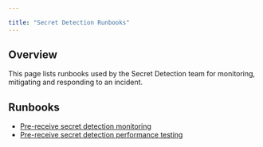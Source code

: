 ```yaml
---

title: "Secret Detection Runbooks"
---
```








## Overview

This page lists runbooks used by the Secret Detection team for monitoring, mitigating and responding to an incident.

## Runbooks

* [Pre-receive secret detection monitoring](pre-receive-secret-detection-monitoring)
* [Pre-receive secret detection performance testing](pre-receive-secret-detection-performance-testing)
